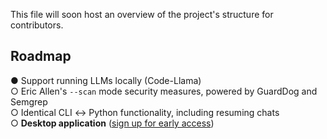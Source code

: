 This file will soon host an overview of the project's structure for contributors.

## Roadmap

● Support running LLMs locally (Code-Llama)  <br>
○ Eric Allen's `--scan` mode security measures, powered by GuardDog and Semgrep  <br>
○ Identical CLI ↔ Python functionality, including resuming chats  <br>
○ **Desktop application** ([sign up for early access](https://openinterpreter.com)) 
